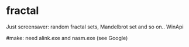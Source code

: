 # fractal
Just screensaver: random fractal sets, Mandelbrot set and so on..
WinApi

#make: need alink.exe and nasm.exe (see Google)
